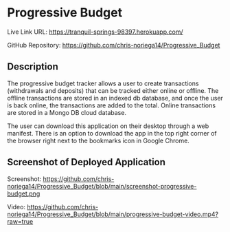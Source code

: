 # Progressive Budget

Live Link URL: https://tranquil-springs-98397.herokuapp.com/

GitHub Repository: https://github.com/chris-noriega14/Progressive_Budget

## Description

The progressive budget tracker allows a user to create transactions (withdrawals and deposits) that can be tracked either online or offline. The offline transactions are stored in an indexed db database, and once the user is back online, the transactions are added to the total. Online transactions are stored in a Mongo DB cloud database.

The user can download this application on their desktop through a web manifest. There is an option to download the app in the top right corner of the browser right next to the bookmarks icon in Google Chrome.

## Screenshot of Deployed Application

Screenshot: https://github.com/chris-noriega14/Progressive_Budget/blob/main/screenshot-progressive-budget.png

Video: https://github.com/chris-noriega14/Progressive_Budget/blob/main/progressive-budget-video.mp4?raw=true



